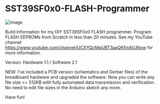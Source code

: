 # SST39SF0x0-FLASH-Programmer

![image](https://github.com/slu4coder/SST39SF010-FLASH-Programmer/assets/52576999/291e524d-dfee-4bb3-8034-ffe6a9797b14)

Build information for my DIY SST39SF0x0 FLASH programmer. Program FLASH EEPROMs from Scratch in less than 20 minutes.
See my YouTube channel https://www.youtube.com/channel/UCXYQcMpUBT3aaQKfmAVJNow for more information.

Version: Hardware 1.1 / Software 2.1

NEW: I've included a PCB version (schematics and Gerber files) of the breadboard hardware and upgraded the software. Now you can write any file size <= 512KB with fully automated data transmission and verification. No need to edit file sizes in the Arduino sketch any more.

Have fun!
